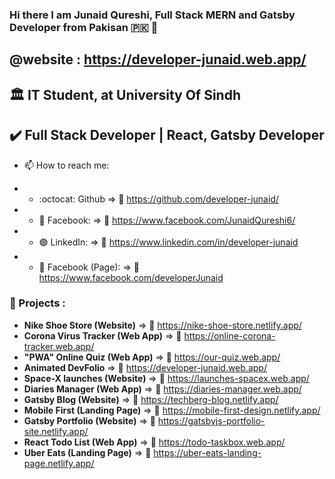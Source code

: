### Hi there I am Junaid Qureshi, Full Stack MERN and Gatsby Developer from Pakisan :pakistan: 👋
## @website : https://developer-junaid.web.app/

## :classical_building: IT Student, at University Of Sindh
## :heavy_check_mark: Full Stack Developer | React, Gatsby Developer


- 📫 How to reach me:  

- - :octocat: Github              => :link:	https://github.com/developer-junaid/
- - :large_blue_circle: Facebook: => :link:	https://www.facebook.com/JunaidQureshi6/
- - :purple_circle: LinkedIn:     => :link:	https://www.linkedin.com/in/developer-junaid
- - :large_blue_diamond: Facebook (Page): => :link:	https://www.facebook.com/developerJunaid

### :medal_sports: Projects :
- 	 **Nike Shoe Store (Website)** => :link:	https://nike-shoe-store.netlify.app/
- 	**Corona Virus Tracker (Web App)** => :link:	https://online-corona-tracker.web.app/
- **"PWA" Online Quiz (Web App)**      => :link: https://our-quiz.web.app/
-  **Animated DevFolio**         => :link: https://developer-junaid.web.app/
-   **Space-X launches (Website)** =>  :link: https://launches-spacex.web.app/
-  **Diaries Manager (Web App)** =>  :link: https://diaries-manager.web.app/
-  **Gatsby Blog (Website)**      => :link: https://techberg-blog.netlify.app/
-  **Mobile First (Landing Page)**      => :link: https://mobile-first-design.netlify.app/
-  **Gatsby Portfolio (Website)**      => :link: https://gatsbyjs-portfolio-site.netlify.app/
-  **React Todo List (Web App)**     => :link: https://todo-taskbox.web.app/
-  **Uber Eats (Landing Page)**      => :link: https://uber-eats-landing-page.netlify.app/




